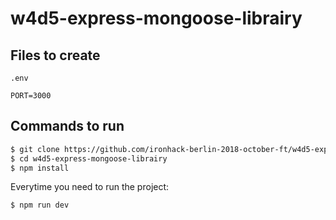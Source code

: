 # w4d5-express-mongoose-librairy


## Files to create

`.env`
```
PORT=3000
```

## Commands to run

```sh
$ git clone https://github.com/ironhack-berlin-2018-october-ft/w4d5-express-mongoose-librairy.git
$ cd w4d5-express-mongoose-librairy
$ npm install
```

Everytime you need to run the project:
```sh
$ npm run dev
```